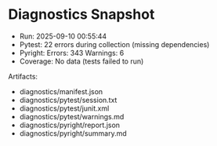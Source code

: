 # Diagnostics Snapshot
- Run: 2025-09-10 00:55:44
- Pytest: 22 errors during collection (missing dependencies)
- Pyright: Errors: 343 Warnings: 6
- Coverage: No data (tests failed to run)

Artifacts:
- diagnostics/manifest.json
- diagnostics/pytest/session.txt
- diagnostics/pytest/junit.xml
- diagnostics/pytest/warnings.md
- diagnostics/pyright/report.json
- diagnostics/pyright/summary.md
